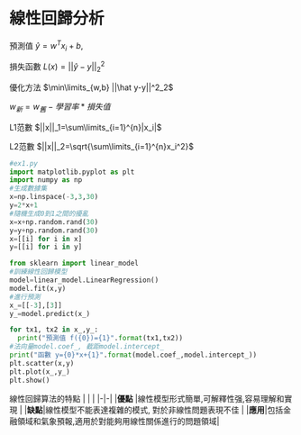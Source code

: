 # 線性回歸分析

預測值 $\hat y=w^T x_i +b$,

損失函數 $L(x)=||\hat y -y||^2_2$

優化方法 $\min\limits_{w,b} ||\hat y-y||^2_2$

$w_新=w_舊-學習率*損失值$

L1范數 $||x||_1=\sum\limits_{i=1}^{n}|x_i|$

L2范數 $||x||_2=\sqrt{\sum\limits_{i=1}^{n}x_i^2}$

```python
#ex1.py
import matplotlib.pyplot as plt
import numpy as np
#生成數據集
x=np.linspace(-3,3,30)
y=2*x+1
#隨機生成0到1之間的擾亂
x=x+np.random.rand(30)
y=y+np.random.rand(30)
x=[[i] for i in x]
y=[[i] for i in y]

from sklearn import linear_model
#訓練線性回歸模型
model=linear_model.LinearRegression()
model.fit(x,y)
#進行預測
x_=[[-3],[3]]
y_=model.predict(x_)

for tx1, tx2 in x_,y_:
  print("預測值 f({0})={1}".format(tx1,tx2))
#法向量model.coef_, 截距model.intercept_
print("函數 y={0}*x+{1}".format(model.coef_,model.intercept_))
plt.scatter(x,y)
plt.plot(x_,y_)
plt.show()
```

線性回歸算法的特點
| | |
|-|-|
|**優點** |線性模型形式簡單,可解釋性强,容易理解和實現 |
|**缺點**|線性模型不能表達複雜的模式, 對於非線性問題表現不佳 |
|**應用**|包括金融領域和氣象預報,適用於對能夠用線性關係進行的問題領域|